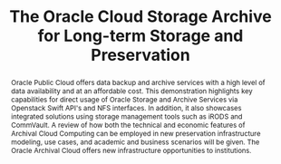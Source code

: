 ---
abstract: Oracle Public Cloud offers data backup and archive services with a high
  level of data availability and at an affordable cost. This demonstration highlights
  key capabilities for direct usage of Oracle Storage and Archive Services via Openstack
  Swift API's and NFS interfaces. In addition, it also showcases integrated solutions
  using storage management tools such as iRODS and CommVault. A review of how both
  the technical and economic features of Archival Cloud Computing can be employed
  in new preservation infrastructure modeling, use cases, and academic and business
  scenarios will be given. The Oracle Archival Cloud offers new infrastructure opportunities
  to institutions.
creators:
- Cho, Pyounguk
- Pasquinelli, Art
date: null
document_url: https://services.phaidra.univie.ac.at/api/object/o:429579/download
grand_parent: iPRES
institutions: []
keywords:
- digital preservation
- digital curation
- chapel hill
landing_page_url: https://phaidra.univie.ac.at/o:429579
language: eng
layout: publication
license: CC BY 4.0 International
notes_url: null
parent: iPRES 2015
presentation_url: null
publication_type: paper
size: 431223
source_name: iPRES
title: The Oracle Cloud Storage Archive for Long-term Storage and Preservation
year: 2015
---